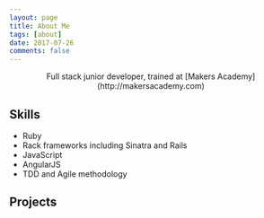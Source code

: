 ```yaml
---
layout: page
title: About Me
tags: [about]
date: 2017-07-26
comments: false
---
```


<center>Full stack junior developer, trained at [Makers Academy](http://makersacademy.com)</center>

## Skills
* Ruby
* Rack frameworks including Sinatra and Rails
* JavaScript
* AngularJS
* TDD and Agile methodology

## Projects

